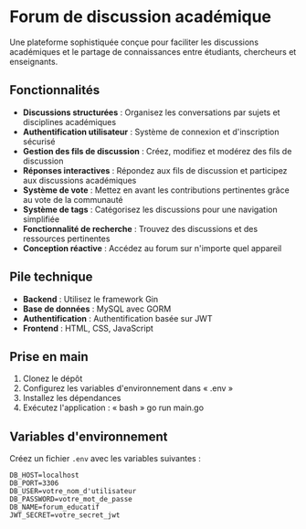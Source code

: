 # Forum de discussion académique

Une plateforme sophistiquée conçue pour faciliter les discussions académiques et le partage de connaissances entre étudiants, chercheurs et enseignants.

## Fonctionnalités

- **Discussions structurées** : Organisez les conversations par sujets et disciplines académiques
- **Authentification utilisateur** : Système de connexion et d'inscription sécurisé
- **Gestion des fils de discussion** : Créez, modifiez et modérez des fils de discussion
- **Réponses interactives** : Répondez aux fils de discussion et participez aux discussions académiques
- **Système de vote** : Mettez en avant les contributions pertinentes grâce au vote de la communauté
- **Système de tags** : Catégorisez les discussions pour une navigation simplifiée
- **Fonctionnalité de recherche** : Trouvez des discussions et des ressources pertinentes
- **Conception réactive** : Accédez au forum sur n'importe quel appareil

## Pile technique

- **Backend** : Utilisez le framework Gin
- **Base de données** : MySQL avec GORM
- **Authentification** : Authentification basée sur JWT
- **Frontend** : HTML, CSS, JavaScript

## Prise en main

1. Clonez le dépôt
2. Configurez les variables d'environnement dans « .env »
3. Installez les dépendances
4. Exécutez l'application :
« bash »
go run main.go


## Variables d'environnement

Créez un fichier `.env` avec les variables suivantes :

```
DB_HOST=localhost
DB_PORT=3306
DB_USER=votre_nom_d'utilisateur
DB_PASSWORD=votre_mot_de_passe
DB_NAME=forum_educatif
JWT_SECRET=votre_secret_jwt
```


